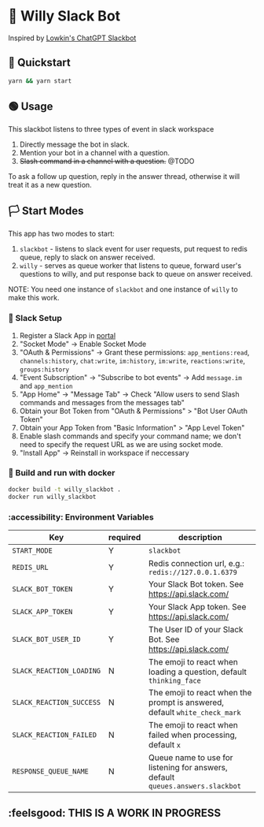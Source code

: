 # 🐳 Willy Slack Bot

Inspired by [Lowkin's ChatGPT Slackbot](https://github.com/lokwkin/chatgpt-slackbot-node/tree/main)

## 🏁 Quickstart

```bash
yarn && yarn start
```

## 🟢 Usage

This slackbot listens to three types of event in slack workspace

  1. Directly message the bot in slack.
  1. Mention your bot in a channel with a question.
  1. ~~Slash command in a channel with a question.~~ @TODO

To ask a follow up question, reply in the answer thread, otherwise it will treat it as a new question.

## 🏳️ Start Modes

This app has two modes to start:

1. `slackbot` - listens to slack event for user requests, put request to redis queue, reply to slack on answer received.
2. `willy` - serves as queue worker that listens to queue, forward user's questions to willy, and put response back to queue on answer received.

NOTE: You need one instance of `slackbot` and one instance of `willy` to make this work.

### 💬 Slack Setup

1. Register a Slack App in [portal](https://api.slack.com/apps)
1. "Socket Mode" -> Enable Socket Mode
1. "OAuth & Permissions" -> Grant these permissions: `app_mentions:read`, `channels:history`, `chat:write`, `im:history`, `im:write`, `reactions:write`, `groups:history`
1. "Event Subscription" -> "Subscribe to bot events" -> Add `message.im` and `app_mention`
1. "App Home" -> "Message Tab" -> Check "Allow users to send Slash commands and messages from the messages tab"
1. Obtain your Bot Token from "OAuth & Permissions" > "Bot User OAuth Token"
1. Obtain your App Token from "Basic Information" > "App Level Token"
1. Enable slash commands and specify your command name; we don't need to specify the request URL as we are using socket mode.
1. "Install App" -> Reinstall in workspace if neccessary

### 🐋 Build and run with docker

```bash
docker build -t willy_slackbot .
docker run willy_slackbot
```

### :accessibility: Environment Variables

|Key|required|description|
|--|--|--|
|`START_MODE`|Y|`slackbot`||`willy`|
|`REDIS_URL`|Y|Redis connection url, e.g.: `redis://127.0.0.1.6379`|
|`SLACK_BOT_TOKEN`|Y|Your Slack Bot token. See https://api.slack.com/|
|`SLACK_APP_TOKEN`|Y|Your Slack App token. See https://api.slack.com/|
|`SLACK_BOT_USER_ID`|Y|The User ID of your Slack Bot. See https://api.slack.com/|
|`SLACK_REACTION_LOADING`|N|The emoji to react when loading a question, default `thinking_face`
|`SLACK_REACTION_SUCCESS`|N|The emoji to react when the prompt is answered, default `white_check_mark`
|`SLACK_REACTION_FAILED`|N|The emoji to react when failed when processing, default `x`
|`RESPONSE_QUEUE_NAME`|N|Queue name to use for listening for answers, default `queues.answers.slackbot`

## :feelsgood: THIS IS A WORK IN PROGRESS